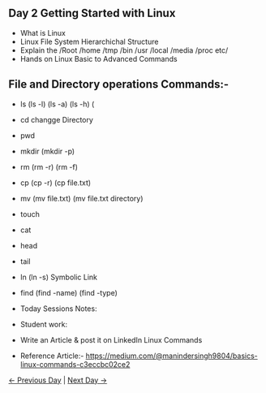 ##   Day 2 Getting Started with Linux
  - What is Linux 
  - Linux File System Hierarchichal Structure 
  - Explain the /Root /home /tmp /bin /usr /local /media /proc etc/
  - Hands on Linux Basic to Advanced Commands
##  File and Directory operations Commands:-
  - ls (ls -l) (ls -a) (ls -h) (
  - cd changge Directory
  - pwd 
  - mkdir (mkdir -p)
  - rm (rm -r) (rm -f)
  - cp (cp -r) (cp file.txt)
  - mv (mv file.txt) (mv file.txt directory)
  - touch 
  - cat 
  - head 
  - tail 
  - ln (ln -s) Symbolic Link
  - find (find -name) (find -type) 
  
  - Today Sessions Notes:

  - Student work:
  - Write an Article & post it on LinkedIn Linux Commands
  - Reference Article:- https://medium.com/@manindersingh9804/basics-linux-commands-c3eccbc02ce2


[← Previous Day](../day01/README.md) | [Next Day →](../day03/README.md)
